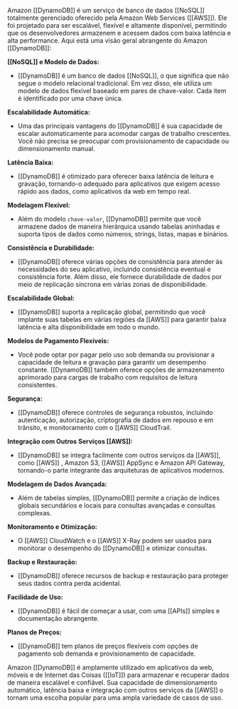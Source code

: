 Amazon [[DynamoDB]] é um serviço de banco de dados [[NoSQL]] totalmente gerenciado oferecido pela Amazon Web Services ([[AWS]]). Ele foi projetado para ser escalável, flexível e altamente disponível, permitindo que os desenvolvedores armazenem e acessem dados com baixa latência e alta performance. Aqui está uma visão geral abrangente do Amazon [[DynamoDB]]:

**[[NoSQL]] e Modelo de Dados:**

- [[DynamoDB]] é um banco de dados [[NoSQL]], o que significa que não segue o modelo relacional tradicional. Em vez disso, ele utiliza um modelo de dados flexível baseado em pares de chave-valor. Cada item é identificado por uma chave única.

**Escalabilidade Automática:**

- Uma das principais vantagens do [[DynamoDB]] é sua capacidade de escalar automaticamente para acomodar cargas de trabalho crescentes. Você não precisa se preocupar com provisionamento de capacidade ou dimensionamento manual.

**Latência Baixa:**

- [[DynamoDB]] é otimizado para oferecer baixa latência de leitura e gravação, tornando-o adequado para aplicativos que exigem acesso rápido aos dados, como aplicativos da web em tempo real.

**Modelagem Flexível:**

- Além do modelo `chave-valor`, [[DynamoDB]] permite que você armazene dados de maneira hierárquica usando tabelas aninhadas e suporta tipos de dados como números, strings, listas, mapas e binários.

**Consistência e Durabilidade:**

- [[DynamoDB]] oferece várias opções de consistência para atender às necessidades do seu aplicativo, incluindo consistência eventual e consistência forte. Além disso, ele fornece durabilidade de dados por meio de replicação síncrona em várias zonas de disponibilidade.

**Escalabilidade Global:**

- [[DynamoDB]] suporta a replicação global, permitindo que você implante suas tabelas em várias regiões da [[AWS]] para garantir baixa latência e alta disponibilidade em todo o mundo.

**Modelos de Pagamento Flexíveis:**

- Você pode optar por pagar pelo uso sob demanda ou provisionar a capacidade de leitura e gravação para garantir um desempenho constante. [[DynamoDB]] também oferece opções de armazenamento aprimorado para cargas de trabalho com requisitos de leitura consistentes.

**Segurança:**

- [[DynamoDB]] oferece controles de segurança robustos, incluindo autenticação, autorização, criptografia de dados em repouso e em trânsito, e monitoramento com o [[AWS]] CloudTrail.

**Integração com Outros Serviços [[AWS]]:**

- [[DynamoDB]] se integra facilmente com outros serviços da [[AWS]], como [[AWS]] , Amazon S3, [[AWS]] AppSync e Amazon API Gateway, tornando-o parte integrante das arquiteturas de aplicativos modernos.

**Modelagem de Dados Avançada:**

 -  Além de tabelas simples, [[DynamoDB]] permite a criação de índices globais secundários e locais para consultas avançadas e consultas complexas.

**Monitoramento e Otimização:**

 -  O [[AWS]] CloudWatch e o [[AWS]] X-Ray podem ser usados para monitorar o desempenho do [[DynamoDB]] e otimizar consultas.

**Backup e Restauração:**

 -  [[DynamoDB]] oferece recursos de backup e restauração para proteger seus dados contra perda acidental.

**Facilidade de Uso:**

 -  [[DynamoDB]] é fácil de começar a usar, com uma [[APIs]] simples e documentação abrangente.

**Planos de Preços:**

 -  [[DynamoDB]] tem planos de preços flexíveis com opções de pagamento sob demanda e provisionamento de capacidade.

Amazon [[DynamoDB]] é amplamente utilizado em aplicativos da web, móveis e de Internet das Coisas ([[IoT]]) para armazenar e recuperar dados de maneira escalável e confiável. Sua capacidade de dimensionamento automático, latência baixa e integração com outros serviços da [[AWS]] o tornam uma escolha popular para uma ampla variedade de casos de uso.